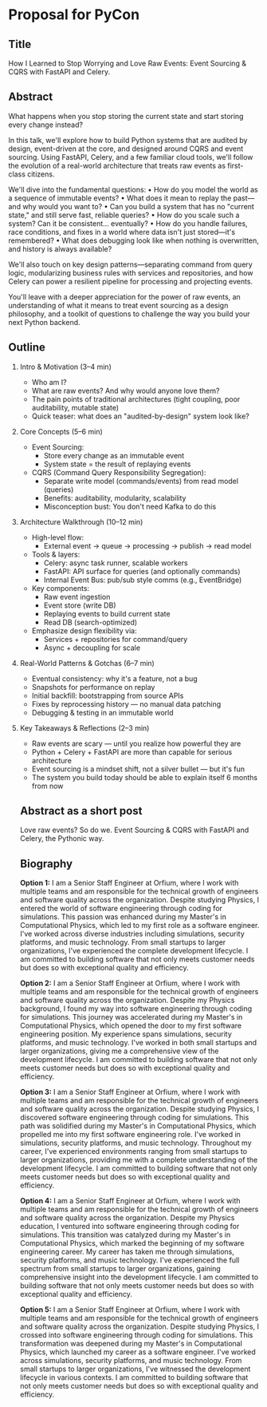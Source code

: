# Proposal for PyCon

## Title

How I Learned to Stop Worrying and Love Raw Events: Event Sourcing & CQRS with FastAPI and Celery.

## Abstract

What happens when you stop storing the current state and start storing every change instead?

In this talk, we'll explore how to build Python systems that are audited by design, event-driven at the core, and designed around CQRS and event sourcing. Using FastAPI, Celery, and a few familiar cloud tools, we'll follow the evolution of a real-world architecture that treats raw events as first-class citizens.

We'll dive into the fundamental questions:
	•	How do you model the world as a sequence of immutable events?
	•	What does it mean to replay the past—and why would you want to?
	•	Can you build a system that has no "current state," and still serve fast, reliable queries?
	•	How do you scale such a system? Can it be consistent… eventually?
	•	How do you handle failures, race conditions, and fixes in a world where data isn't just stored—it's remembered?
	•	What does debugging look like when nothing is overwritten, and history is always available?

We'll also touch on key design patterns—separating command from query logic, modularizing business rules with services and repositories, and how Celery can power a resilient pipeline for processing and projecting events.

You'll leave with a deeper appreciation for the power of raw events, an understanding of what it means to treat event sourcing as a design philosophy, and a toolkit of questions to challenge the way you build your next Python backend.

## Outline

1. Intro & Motivation (3–4 min)
   - Who am I?
   - What are raw events? And why would anyone love them?
   - The pain points of traditional architectures (tight coupling, poor auditability, mutable state)
   - Quick teaser: what does an "audited-by-design" system look like?

2. Core Concepts (5–6 min)
   - Event Sourcing:
     - Store every change as an immutable event
     - System state = the result of replaying events
   - CQRS (Command Query Responsibility Segregation):
     - Separate write model (commands/events) from read model (queries)
     - Benefits: auditability, modularity, scalability
     - Misconception bust: You don't need Kafka to do this

3. Architecture Walkthrough (10–12 min)
   - High-level flow:
     - External event → queue → processing → publish → read model
   - Tools & layers:
     - Celery: async task runner, scalable workers
     - FastAPI: API surface for queries (and optionally commands)
     - Internal Event Bus: pub/sub style comms (e.g., EventBridge)
   - Key components:
     - Raw event ingestion
     - Event store (write DB)
     - Replaying events to build current state
     - Read DB (search-optimized)
   - Emphasize design flexibility via:
     - Services + repositories for command/query
     - Async + decoupling for scale

4. Real-World Patterns & Gotchas (6–7 min)
   - Eventual consistency: why it's a feature, not a bug
   - Snapshots for performance on replay
   - Initial backfill: bootstrapping from source APIs
   - Fixes by reprocessing history — no manual data patching
   - Debugging & testing in an immutable world

5. Key Takeaways & Reflections (2–3 min)
   - Raw events are scary — until you realize how powerful they are
   - Python + Celery + FastAPI are more than capable for serious architecture
   - Event sourcing is a mindset shift, not a silver bullet — but it's fun
   - The system you build today should be able to explain itself 6 months from now


   ## Abstract as a short post

   Love raw events? So do we. Event Sourcing & CQRS with FastAPI and Celery, the Pythonic way.

   ## Biography

   **Option 1:**
   I am a Senior Staff Engineer at Orfium, where I work with multiple teams and am responsible for the technical growth of engineers and software quality across the organization. Despite studying Physics, I entered the world of software engineering through coding for simulations. This passion was enhanced during my Master's in Computational Physics, which led to my first role as a software engineer. I've worked across diverse industries including simulations, security platforms, and music technology. From small startups to larger organizations, I've experienced the complete development lifecycle. I am committed to building software that not only meets customer needs but does so with exceptional quality and efficiency.

   **Option 2:**
   I am a Senior Staff Engineer at Orfium, where I work with multiple teams and am responsible for the technical growth of engineers and software quality across the organization. Despite my Physics background, I found my way into software engineering through coding for simulations. This journey was accelerated during my Master's in Computational Physics, which opened the door to my first software engineering position. My experience spans simulations, security platforms, and music technology. I've worked in both small startups and larger organizations, giving me a comprehensive view of the development lifecycle. I am committed to building software that not only meets customer needs but does so with exceptional quality and efficiency.

   **Option 3:**
   I am a Senior Staff Engineer at Orfium, where I work with multiple teams and am responsible for the technical growth of engineers and software quality across the organization. Despite studying Physics, I discovered software engineering through coding for simulations. This path was solidified during my Master's in Computational Physics, which propelled me into my first software engineering role. I've worked in simulations, security platforms, and music technology. Throughout my career, I've experienced environments ranging from small startups to larger organizations, providing me with a complete understanding of the development lifecycle. I am committed to building software that not only meets customer needs but does so with exceptional quality and efficiency.

   **Option 4:**
   I am a Senior Staff Engineer at Orfium, where I work with multiple teams and am responsible for the technical growth of engineers and software quality across the organization. Despite my Physics education, I ventured into software engineering through coding for simulations. This transition was catalyzed during my Master's in Computational Physics, which marked the beginning of my software engineering career. My career has taken me through simulations, security platforms, and music technology. I've experienced the full spectrum from small startups to larger organizations, gaining comprehensive insight into the development lifecycle. I am committed to building software that not only meets customer needs but does so with exceptional quality and efficiency.

   **Option 5:**
   I am a Senior Staff Engineer at Orfium, where I work with multiple teams and am responsible for the technical growth of engineers and software quality across the organization. Despite studying Physics, I crossed into software engineering through coding for simulations. This transformation was deepened during my Master's in Computational Physics, which launched my career as a software engineer. I've worked across simulations, security platforms, and music technology. From small startups to larger organizations, I've witnessed the development lifecycle in various contexts. I am committed to building software that not only meets customer needs but does so with exceptional quality and efficiency.